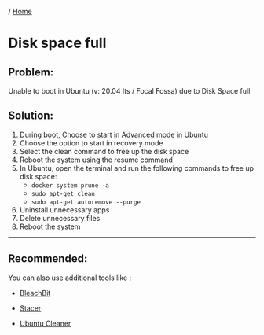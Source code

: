 / [Home](index.md)

# Disk space full
## Problem:
 Unable to boot in Ubuntu (v: 20.04 lts / Focal Fossa) due to Disk Space full

## Solution: 
1. During boot, Choose to start in Advanced mode in Ubuntu
2. Choose the option to start in recovery mode
3. Select the clean command to free up the disk space
4. Reboot the system using the resume command
5. In Ubuntu, open the terminal and run the following commands to free up disk space:
    - ```docker system prune -a```
    - ```sudo apt-get clean```
    - ```sudo apt-get autoremove --purge```
6. Uninstall unnecessary apps
7. Delete unnecessary files
8. Reboot the system
   
---

## Recommended: 
You can also use additional tools like :

 - [BleachBit](https://www.osradar.com/keep-ubuntu-clean-with-bleachbit/)

 - [Stacer](https://linuxconfig.org/how-to-install-stacer-on-ubuntu-20-04-focal-fossa-linux-desktop) 

 - [Ubuntu Cleaner](https://answersdb.com/linux/how-do-i-download-ubuntu-cleaner.html)

